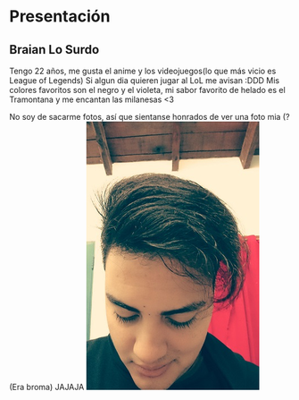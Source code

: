 # Presentación
## **Braian Lo Surdo**

Tengo 22 años, me gusta el anime y los videojuegos(lo que más vicio es League of Legends)
Si algun dia quieren jugar al LoL me avisan :DDD
Mis colores favoritos son el negro y el violeta, mi sabor favorito de helado es el Tramontana y me encantan las milanesas <3

No soy de sacarme fotos, así que sientanse honrados de ver una foto mia (?
(Era broma) JAJAJA
![FotoMia](foto.png)

